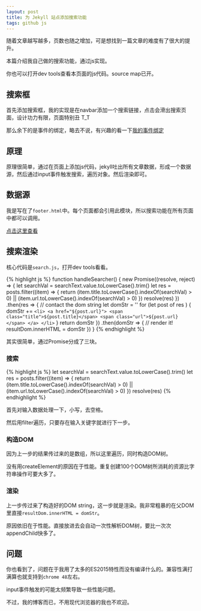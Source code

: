 ```yaml
---
layout: post
title: 为 Jekyll 站点添加搜索功能
tags: github js
---
```


随着文章越写越多，页数也随之增加，可是想找到一篇文章的难度有了很大的提升。

本篇介绍我自己做的搜索功能，通过js实现。

你也可以打开dev tools查看本页面的js代码。source map已开。

## 搜索框

首先添加搜索框，我的实现是在navbar添加一个搜索链接，点击会滑出搜索页面，设计功力有限，页面特别丑 T_T

那么余下的是事件的绑定，略去不说，有兴趣的看一下[我的事件绑定](https://github.com/AnnatarHe/AnnatarHe.github.io/blob/master/src%2Fjs%2Fsearch.js#L49)

## 原理

原理很简单，通过在页面上添加js代码，jekyll吐出所有文章数据，形成一个数据源，然后通过input事件触发搜索，遍历对象。然后渲染即可。

## 数据源

我是写在了`footer.html`中。每个页面都会引用此模块，所以搜索功能在所有页面中都可以调用。

[点击这里查看](https://github.com/AnnatarHe/AnnatarHe.github.io/blob/master/_includes%2Ffooter.html#L21)

## 搜索渲染

核心代码是`search.js`，打开dev tools看看。

{% highlight js %}
function handleSearcher() {
    new Promise((resolve, reject) => {
        let searchVal = searchText.value.toLowerCase().trim()
        let res = posts.filter((item) => {
            return (item.title.toLowerCase().indexOf(searchVal) > 0) || (item.url.toLowerCase().indexOf(searchVal) > 0)
        })
        resolve(res)
    })
    .then(res => {
        // contact the dom string
        let domStr = ''
        for (let post of res ) {
            domStr += `
            <li>
                <a href="${post.url}">
                    <span class="title">${post.title}</span>
                    <span class="url">${post.url}</span>
                </a>
            </li>
            `
        }
        return domStr
    })
    .then(domStr => {
        // render it!
        resultDom.innerHTML = domStr
    })
}
{% endhighlight %}

其实很简单，通过Promise分成了三块。

### 搜索

{% highlight js %}
let searchVal = searchText.value.toLowerCase().trim()
let res = posts.filter((item) => {
    return (item.title.toLowerCase().indexOf(searchVal) > 0) || (item.url.toLowerCase().indexOf(searchVal) > 0)
})
resolve(res)
{% endhighlight %}

首先对输入数据处理一下，小写，去空格。

然后用filter遍历，只要存在输入关键字就进行下一步。

### 构造DOM

因为上一步的结果传过来的是数组，所以这里遍历，同时构造DOM树。

没有用createElement的原因在于性能。重复创建100个DOM树所消耗的资源比字符串操作可要大多了。

### 渲染

上一步传过来了构造好的DOM string，这一步就是渲染。我非常粗暴的在父DOM里直接`resultDom.innerHTML = domStr`。

原因依旧在于性能。直接放进去会自动一次性解析DOM树，要比一次次appendChild快多了。

## 问题

你也看到了，问题在于我用了太多的ES2015特性而没有编译什么的。兼容性满打满算也就支持到`chrome 48`左右。

input事件触发的可能太频繁导致一些性能问题。

不过，我的博客而已，不用现代浏览器的我也不欢迎。